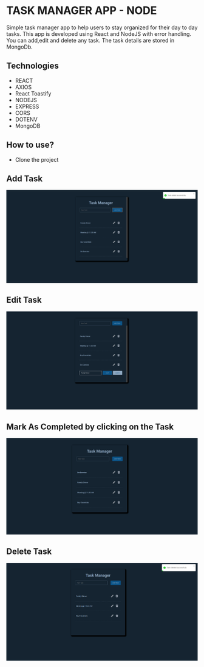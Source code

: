 # TASK MANAGER APP - NODE

Simple task manager app to help users to stay organized for their day to day tasks. This app is developed using React and NodeJS with error handling.
You can add,edit and delete any task. The task details are stored in MongoDb.

## Technologies

- REACT
- AXIOS
- React Toastify
- NODEJS
- EXPRESS
- CORS
- DOTENV
- MongoDB

## How to use?

- Clone the project

<!-- ## Server Side installation

- Install NodeJs
- Install npm: `npm init`
- Install Nodemon:`npm install nodemon -D`
- Install Express:`npm install express`
- Install Cors:`npm install cors`
- Go to `package.json` and rewrite the scripts as

  ```
  "scripts": {
  "dev": "nodemon index.js",
  "start": "node index.js"
  }`

  ```

- Start the server: `npm run dev`
- Files other than `index.js` can be run using : `node <filename.js>`
- Install Dotenv:`npm install dotenv`

## Client Side installation

- Install axios: `npm i axios`
- Install axios: `npm install --save react-toastify` -->

## Add Task

![](app-screenshot-1.png)

## Edit Task

![](app-screenshot-2.png)

## Mark As Completed by clicking on the Task

![](app-screenshot-3.png)

## Delete Task

![](app-screenshot-4.png)
